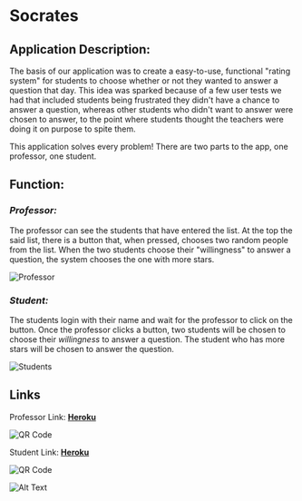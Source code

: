 # Socrates

## **Application Description:**

The basis of our application was to create a easy-to-use, functional "rating system" for students to choose whether or not they wanted to answer a question that day. This idea was sparked because of a few user tests we had that included students being frustrated they didn't have a chance to answer a question, whereas other students who didn't want to answer were chosen to answer, to the point where students thought the teachers were doing it on purpose to spite them.

This application solves every problem! There are two parts to the app, one professor, one student.

## **Function:**

### *Professor:*

The professor can see the students that have entered the list. At the top the said list, there is a button that, when pressed, chooses two random people from the list. When the two students choose their "willingness" to answer a question, the system chooses the one with more stars.

![Professor](https://gph.is/2Cfd3rG)

### *Student:*

The students login with their name and wait for the professor to click on the button. Once the professor clicks a button, two students will be chosen to choose their *willingness* to answer a question. The student who has more stars will be chosen to answer the question.

![Students](https://gph.is/2CdHJtk)

## **Links**

Professor Link: __[Heroku](https://socrates-prof.herokuapp.com)__

![QR Code](frame.PNG)

Student Link: __[Heroku](https://socrates-demo.herokuapp.com)__

![QR Code](frame-1.PNG)


![Alt Text](https://media.giphy.com/media/hTAUNCiS4q3IClMbRV/giphy.gif)

